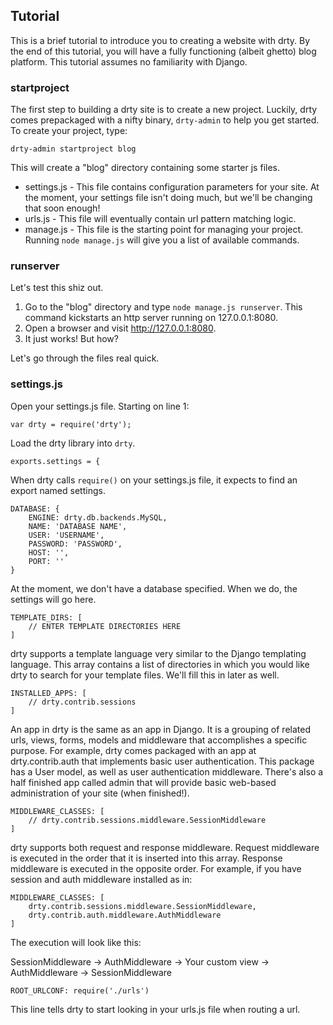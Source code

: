 ## Tutorial

This is a brief tutorial to introduce you to creating a website with drty. By the end of this tutorial, you will have a fully functioning (albeit ghetto) blog platform. This tutorial assumes no familiarity with Django.

### startproject

The first step to building a drty site is to create a new project. Luckily, drty comes prepackaged with a nifty binary, `drty-admin` to help you get started. To create your project, type:

`drty-admin startproject blog`

This will create a "blog" directory containing some starter js files.

* settings.js - This file contains configuration parameters for your site. At the moment, your settings file isn't doing much, but we'll be changing that soon enough!
* urls.js - This file will eventually contain url pattern matching logic.
* manage.js - This file is the starting point for managing your project. Running `node manage.js` will give you a list of available commands.

### runserver

Let's test this shiz out.

1. Go to the "blog" directory and type `node manage.js runserver`. This command kickstarts an http server running on 127.0.0.1:8080.
2. Open a browser and visit http://127.0.0.1:8080.
3. It just works! But how?

Let's go through the files real quick.

### settings.js

Open your settings.js file. Starting on line 1:

    var drty = require('drty');

Load the drty library into `drty`.

    exports.settings = {

When drty calls `require()` on your settings.js file, it expects to find an export named settings.



    DATABASE: {
    	ENGINE: drty.db.backends.MySQL,
    	NAME: 'DATABASE NAME',
    	USER: 'USERNAME',
    	PASSWORD: 'PASSWORD',
    	HOST: '',
    	PORT: ''
    }

At the moment, we don't have a database specified. When we do, the settings will go here.



    TEMPLATE_DIRS: [
    	// ENTER TEMPLATE DIRECTORIES HERE
    ]

drty supports a template language very similar to the Django templating language. This array contains a list of directories in which you would like drty to search for your template files. We'll fill this in later as well.



    INSTALLED_APPS: [
    	// drty.contrib.sessions
    ]

An app in drty is the same as an app in Django. It is a grouping of related urls, views, forms, models and middleware that accomplishes a specific purpose. For example, drty comes packaged with an app at drty.contrib.auth that implements basic user authentication. This package has a User model, as well as user authentication middleware. There's also a half finished app called admin that will provide basic web-based administration of your site (when finished!).



    MIDDLEWARE_CLASSES: [
    	// drty.contrib.sessions.middleware.SessionMiddleware
    ]

drty supports both request and response middleware. Request middleware is executed in the order that it is inserted into this array. Response middleware is executed in the opposite order. For example, if you have session and auth middleware installed as in:

    MIDDLEWARE_CLASSES: [
    	drty.contrib.sessions.middleware.SessionMiddleware,
    	drty.contrib.auth.middleware.AuthMiddleware
    ]

The execution will look like this:

SessionMiddleware -> AuthMiddleware -> Your custom view -> AuthMiddleware -> SessionMiddleware



    ROOT_URLCONF: require('./urls')

This line tells drty to start looking in your urls.js file when routing a url.
